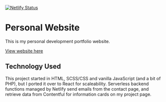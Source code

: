[![Netlify Status](https://api.netlify.com/api/v1/badges/c64733d9-e634-4771-91ea-c202c965b818/deploy-status)](https://app.netlify.com/sites/distracted-brahmagupta-a26346/deploys)

# Personal Website
This is my personal development portfolio website.

[View website here](https://joannalin.dev)

## Technology Used
This project started in HTML, SCSS/CSS and vanilla JavaScript (and a bit of PHP), but I ported it over to React for scaleability. Serverless backend functions managed by Netlify send emails from the contact page, and retrieve data from Contentful for information cards on my project page.
